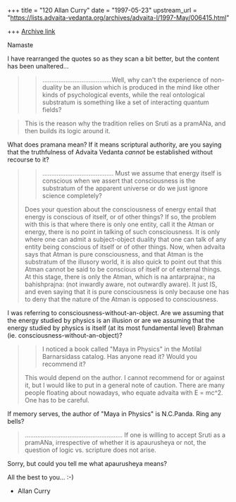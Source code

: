 +++
title = "120 Allan Curry"
date = "1997-05-23"
upstream_url = "https://lists.advaita-vedanta.org/archives/advaita-l/1997-May/006415.html"

+++
[Archive link](https://lists.advaita-vedanta.org/archives/advaita-l/1997-May/006415.html)

Namaste

I have rearranged the quotes so as they scan a bit better, but the content
has been unaltered...

>>.......................................Well, why can't the experience of
>> non-duality be an illusion which is produced in the mind like other kinds
>> of psychological events, while the real ontological substratum is something
>> like a set of interacting quantum fields?

>This is the reason why the tradition relies on Sruti as a pramANa, and
>then builds its logic around it.

What does pramana mean? If it means scriptural authority, are you saying
that the truthfulness of Advaita Vedanta *cannot* be established without
recourse to it?

>>........................................  Must we assume that energy
>> itself is conscious when we assert that consciousness is the substratum of
>> the apparent universe or do we just ignore science completely?
>
>Does your question about the consciousness of energy entail that energy is
>conscious of itself, or of other things? If so, the problem with this is
>that where there is only one entity, call it the Atman or energy, there is
>no point in talking of such consciousness. It is only where one can admit
>a subject-object duality that one can talk of any entity being conscious
>of itself or of other things. Now, when advaita says that Atman is pure
>consciousness, and that Atman is the substratum of the illusory world,
>it is also quick to point out that this Atman cannot be said to be
>conscious of itself or of external things. At this stage, there is only
>the Atman, which is na antarprajna:, na bahishprajna: (not inwardly aware,
>not outwardly aware). It just IS, and even saying that it is pure
>consciousness is only because one has to deny that the nature of the Atman
>is opposed to consciousness.
>

I was referring to consciousness-without-an-object. Are we assuming that
the energy studied by physics is an illusion or are we assuming that the
energy studied by physics is itself (at its most fundamental level)
Brahman (ie. consciousness-without-an-object)?

>> I noticed a book called "Maya in Physics" in the Motilal Barnarsidass
>> catalog. Has anyone read it? Would you recommend it?
>
>This would depend on the author. I cannot recommend for or against it, but
>I would like to put in a general note of caution. There are many people
>floating about nowadays, who equate advaita with E = mc^2. One has to be
>careful.
>

If memory serves, the author of "Maya in Physics" is N.C.Panda. Ring any bells?


>....................................................... If one is
>willing to accept Sruti as a pramANa, irrespective of whether it is
>apaurusheya or not, the question of logic vs. scripture does not arise.

Sorry, but could you tell me what apaurusheya means?

All the best to you...   :-)


- Allan Curry

